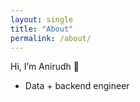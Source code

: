 ```yaml
---
layout: single
title: "About"
permalink: /about/
---
```


Hi, I’m Anirudh 👋

- Data + backend engineer

